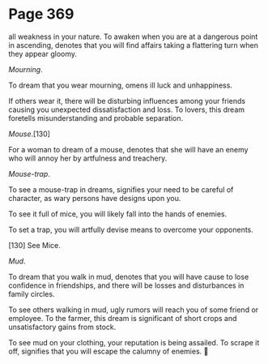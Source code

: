 # Page 369
all weakness in your nature. To awaken when you are at a dangerous
point in ascending, denotes that you will find affairs taking
a flattering turn when they appear gloomy.


_Mourning_.


To dream that you wear mourning, omens ill luck and unhappiness.


If others wear it, there will be disturbing influences among
your friends causing you unexpected dissatisfaction and loss.
To lovers, this dream foretells misunderstanding and probable separation.


_Mouse_.[130]


For a woman to dream of a mouse, denotes that she will have an enemy
who will annoy her by artfulness and treachery.


_Mouse-trap_.


To see a mouse-trap in dreams, signifies your need to be careful of character,
as wary persons have designs upon you.


To see it full of mice, you will likely fall into the hands of enemies.


To set a trap, you will artfully devise means to overcome your opponents.



[130] See Mice.


_Mud_.


To dream that you walk in mud, denotes that you will have cause to lose
confidence in friendships, and there will be losses and disturbances
in family circles.


To see others walking in mud, ugly rumors will reach you of some friend
or employee. To the farmer, this dream is significant of short crops
and unsatisfactory gains from stock.


To see mud on your clothing, your reputation is being assailed.
To scrape it off, signifies that you will escape the calumny of enemies.

